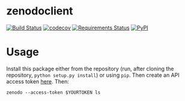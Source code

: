 # zenodoclient

[![Build Status](https://travis-ci.org/shh-dlce/zenodoclient.svg?branch=master)](https://travis-ci.org/shh-dlce/zenodoclient)
[![codecov](https://codecov.io/gh/cldf/zenodoclient/branch/master/graph/badge.svg)](https://codecov.io/gh/cldf/zenodoclient)
[![Requirements Status](https://requires.io/github/cldf/zenodoclient/requirements.svg?branch=master)](https://requires.io/github/cldf/zenodoclient/requirements/?branch=master)
[![PyPI](https://img.shields.io/pypi/v/zenodoclient.svg)](https://pypi.org/project/zenodoclient)

# Usage

Install this package either from the repository (run, after cloning the repository, `python setup.py install`) or using `pip`. Then create an API access token [here](https://zenodo.org/account/settings/applications/tokens/new/). Then:
```
zenodo --access-token $YOURTOKEN ls
```
